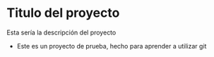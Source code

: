 # Titulo del proyecto

Esta sería la descripción del proyecto

* Este es un proyecto de prueba, hecho para aprender a utilizar git
